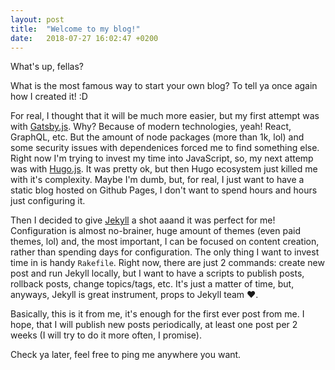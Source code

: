 ```yaml
---
layout: post
title:  "Welcome to my blog!"
date:   2018-07-27 16:02:47 +0200
---
```


What's up, fellas?

What is the most famous way to start your own blog? To tell ya once again how I created it! :D

For real, I thought that it will be much more easier, but my first attempt was with [Gatsby.js](https://www.gatsbyjs.org). Why? Because of modern technologies, yeah! React, GraphQL, etc. But the amount of node packages (more than 1k, lol) and some security issues with dependenices forced me to find something else. Right now I'm trying to invest my time into JavaScript, so, my next attemp was with [Hugo.js](https://gohugo.io). It was pretty ok, but then Hugo ecosystem just killed me with it's complexity. Maybe I'm dumb, but, for real, I just want to have a static blog hosted on Github Pages, I don't want to spend hours and hours just configuring it.

Then I decided to give [Jekyll](https://jekyllrb.com) a shot aaand it was perfect for me! Configuration is almost no-brainer, huge amount of themes (even paid themes, lol) and, the most important, I can be focused on content creation, rather than spending days for configuration. The only thing I want to invest time in is handy `Rakefile`. Right now, there are just 2 commands: create new post and run Jekyll locally, but I want to have a scripts to publish posts, rollback posts, change topics/tags, etc. It's just a matter of time, but, anyways, Jekyll is great instrument, props to Jekyll team ❤️.

Basically, this is it from me, it's enough for the first ever post from me. I hope, that I will publish new posts periodically, at least one post per 2 weeks (I will try to do it more often, I promise).

Check ya later, feel free to ping me anywhere you want.